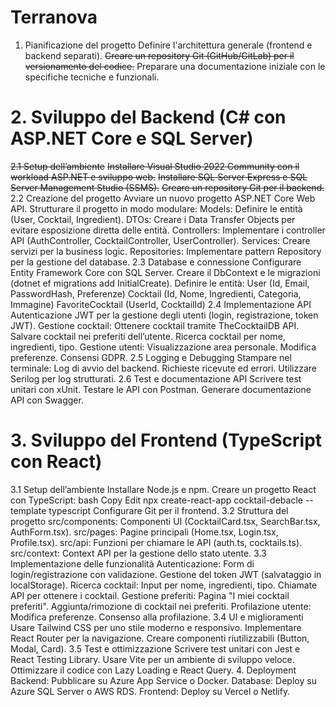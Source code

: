 # Terranova

1. Pianificazione del progetto
Definire l'architettura generale (frontend e backend separati).
~~Creare un repository Git (GitHub/GitLab) per il versionamento del codice.~~
Preparare una documentazione iniziale con le specifiche tecniche e funzionali.


# 2. Sviluppo del Backend (C# con ASP.NET Core e SQL Server)
~~2.1 Setup dell’ambiente~~
~~Installare Visual Studio 2022 Community con il workload ASP.NET e sviluppo web.~~
~~Installare SQL Server Express e SQL Server Management Studio (SSMS).~~
~~Creare un repository Git per il backend.~~
2.2 Creazione del progetto
Avviare un nuovo progetto ASP.NET Core Web API.
Strutturare il progetto in modo modulare:
Models: Definire le entità (User, Cocktail, Ingredient).
DTOs: Creare i Data Transfer Objects per evitare esposizione diretta delle entità.
Controllers: Implementare i controller API (AuthController, CocktailController, UserController).
Services: Creare servizi per la business logic.
Repositories: Implementare pattern Repository per la gestione del database.
2.3 Database e connessione
Configurare Entity Framework Core con SQL Server.
Creare il DbContext e le migrazioni (dotnet ef migrations add InitialCreate).
Definire le entità:
User (Id, Email, PasswordHash, Preferenze)
Cocktail (Id, Nome, Ingredienti, Categoria, Immagine)
FavoriteCocktail (UserId, CocktailId)
2.4 Implementazione API
Autenticazione JWT per la gestione degli utenti (login, registrazione, token JWT).
Gestione cocktail:
Ottenere cocktail tramite TheCocktailDB API.
Salvare cocktail nei preferiti dell’utente.
Ricerca cocktail per nome, ingredienti, tipo.
Gestione utenti:
Visualizzazione area personale.
Modifica preferenze.
Consensi GDPR.
2.5 Logging e Debugging
Stampare nel terminale:
Log di avvio del backend.
Richieste ricevute ed errori.
Utilizzare Serilog per log strutturati.
2.6 Test e documentazione API
Scrivere test unitari con xUnit.
Testare le API con Postman.
Generare documentazione API con Swagger.


# 3. Sviluppo del Frontend (TypeScript con React)
3.1 Setup dell’ambiente
Installare Node.js e npm.
Creare un progetto React con TypeScript:
bash
Copy
Edit
npx create-react-app cocktail-debacle --template typescript
Configurare Git per il frontend.
3.2 Struttura del progetto
src/components: Componenti UI (CocktailCard.tsx, SearchBar.tsx, AuthForm.tsx).
src/pages: Pagine principali (Home.tsx, Login.tsx, Profile.tsx).
src/api: Funzioni per chiamare le API (auth.ts, cocktails.ts).
src/context: Context API per la gestione dello stato utente.
3.3 Implementazione delle funzionalità
Autenticazione:
Form di login/registrazione con validazione.
Gestione del token JWT (salvataggio in localStorage).
Ricerca cocktail:
Input per nome, ingredienti, tipo.
Chiamate API per ottenere i cocktail.
Gestione preferiti:
Pagina "I miei cocktail preferiti".
Aggiunta/rimozione di cocktail nei preferiti.
Profilazione utente:
Modifica preferenze.
Consenso alla profilazione.
3.4 UI e miglioramenti
Usare Tailwind CSS per uno stile moderno e responsivo.
Implementare React Router per la navigazione.
Creare componenti riutilizzabili (Button, Modal, Card).
3.5 Test e ottimizzazione
Scrivere test unitari con Jest e React Testing Library.
Usare Vite per un ambiente di sviluppo veloce.
Ottimizzare il codice con Lazy Loading e React Query.
4. Deployment
Backend: Pubblicare su Azure App Service o Docker.
Database: Deploy su Azure SQL Server o AWS RDS.
Frontend: Deploy su Vercel o Netlify.
